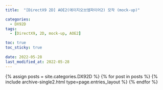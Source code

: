 ```yaml
---
title:  "[DirectX9 2D] AOE2(에이지오브엠파이어2) 모작 (mock-up)"

categories:
  - DX92D
tags:
  - [DirectX9, 2D, mock-up, AOE2]

toc: true
toc_sticky: true
 
date: 2022-05-28
last_modified_at: 2022-05-28
---
```



{% assign posts = site.categories.DX92D %}
{% for post in posts %} {% include archive-single2.html type=page.entries_layout %} {% endfor %}